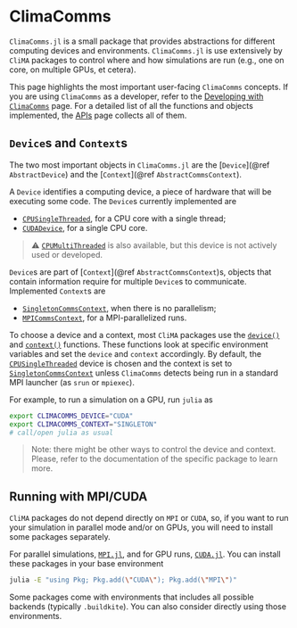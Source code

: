 # ClimaComms

`ClimaComms.jl` is a small package that provides abstractions for different
computing devices and environments. `ClimaComms.jl` is use extensively by
`CliMA` packages to control where and how simulations are run (e.g., one on
core, on multiple GPUs, et cetera).

This page highlights the most important user-facing `ClimaComms` concepts. If
you are using `ClimaComms` as a developer, refer to the [Developing with
`ClimaComms`](@ref) page. For a detailed list of all the functions and objects
implemented, the [APIs](@ref) page collects all of them.

## `Device`s and `Context`s

The two most important objects in `ClimaComms.jl` are the [`Device`](@ref
`AbstractDevice`) and the [`Context`](@ref `AbstractCommsContext`).

A `Device` identifies a computing device, a piece of hardware that will be
executing some code. The `Device`s currently implemented are
- [`CPUSingleThreaded`](@ref), for a CPU core with a single thread;
- [`CUDADevice`](@ref), for a single CPU core.

> :warning: [`CPUMultiThreaded`](@ref) is also available, but this device is not
> actively used or developed.

`Device`s are part of [`Context`](@ref `AbstractCommsContext`)s,
objects that contain information require for multiple `Device`s to communicate.
Implemented `Context`s are
- [`SingletonCommsContext`](@ref), when there is no parallelism;
- [`MPICommsContext`](@ref), for a MPI-parallelized runs.

To choose a device and a context, most `CliMA` packages use the
[`device()`](@ref) and [`context()`](@ref) functions. These functions look at
specific environment variables and set the `device` and `context` accordingly.
By default, the [`CPUSingleThreaded`](@ref) device is chosen and the context is
set to [`SingletonCommsContext`](@ref) unless `ClimaComms` detects being run in
a standard MPI launcher (as `srun` or `mpiexec`).

For example, to run a simulation on a GPU, run `julia` as
```bash
export CLIMACOMMS_DEVICE="CUDA"
export CLIMACOMMS_CONTEXT="SINGLETON"
# call/open julia as usual
```

> Note: there might be other ways to control the device and context. Please,
> refer to the documentation of the specific package to learn more.

## Running with MPI/CUDA

`CliMA` packages do not depend directly on `MPI` or `CUDA`, so, if you want to
run your simulation in parallel mode and/or on GPUs, you will need to install
some packages separately.

For parallel simulations, [`MPI.jl`](https://github.com/JuliaParallel/MPI.jl), and
for GPU runs, [`CUDA.jl`](https://github.com/JuliaGPU/CUDA.jl). You can install
these packages in your base environment
```bash
julia -E "using Pkg; Pkg.add(\"CUDA\"); Pkg.add(\"MPI\")"
```
Some packages come with environments that includes all possible backends
(typically `.buildkite`). You can also consider directly using those
environments.
